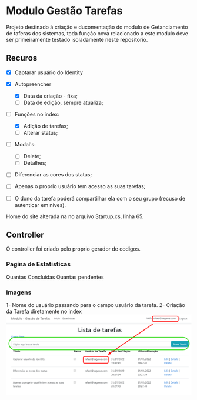 # Modulo Gestão Tarefas

Projeto destinado á criação e ducomentação do modulo de Getanciamento de taferas dos sistemas, toda função nova relacionado a este modulo deve ser primeiramente testado isoladamente neste repositorio. 

## Recuros
- [x] Captarar usuário do Identity
- [X] Autopreencher 
  - [X] Data da criação - fixa; 
  - [ ] Data de edição, sempre atualiza;
- [ ] Funções no index:
  - [X] Adição de tarefas;
  - [ ] Alterar status;
- [ ] Modal's:
  - [ ] Delete;
  - [ ] Detalhes;
- [ ] Diferenciar as cores dos status;
- [ ] Apenas o proprio usuário tem acesso as suas tarefas;
- [ ] O dono da tarefa poderá compartilhar ela com o seu  grupo (recuso de autenticar em níves).



Home do site alterada na no arquivo Startup.cs, linha 65.

## Controller

O controller foi criado pelo proprio gerador de codigos.

### Pagina de Estatisticas
Quantas Concluidas 
Quantas pendentes

### Imagens
1- Nome do usuário passando para o campo usuário da tarefa.
2- Criação da Tarefa diretamente no index
![Tela Inicial com adição de tarefa diretamete no index](/Imagens/01.png)
